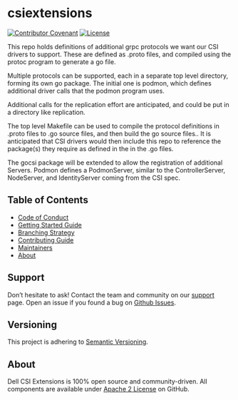 # csiextensions

[![Contributor Covenant](https://img.shields.io/badge/Contributor%20Covenant-v2.0%20adopted-ff69b4.svg)](docs/CODE_OF_CONDUCT.md)
[![License](https://img.shields.io/github/license/dell/dell-csi-extensions)](LICENSE)

This repo holds definitions of additional grpc protocols we want our CSI drivers to support.
These are defined as .proto files, and compiled using the protoc program to generate a go file.

Multiple protocols can be supported, each in a separate top level directory, forming its own go package.
The initial one is podmon, which defines additional driver calls that the podmon program uses.

Additional calls for the replication effort are anticipated, and could be put in a directory like
replication.

The top level Makefile can be used to compile the protocol definitions in .proto files to .go source files,
and then build the go source files..
It is anticipated that CSI drivers would then include this repo to reference the package(s) they require
as defined in the in the .go files.

The gocsi package will be extended to allow the registration of additional Servers. Podmon defines a
PodmonServer, similar to the ControllerServer, NodeServer, and IdentityServer coming from the CSI spec.

## Table of Contents

- [Code of Conduct](./docs/CODE_OF_CONDUCT.md)
- [Getting Started Guide](./docs/GETTING_STARTED_GUIDE.md)
- [Branching Strategy](./docs/BRANCHING.md)
- [Contributing Guide](./docs/CONTRIBUTING.md)
- [Maintainers](./docs/MAINTAINERS.md)
- [About](#About)

## Support

Don’t hesitate to ask! Contact the team and community on our [support](./docs/SUPPORT.md) page.
Open an issue if you found a bug on [Github Issues](https://github.com/dell/dell-csi-extensions/issues).

## Versioning

This project is adhering to [Semantic Versioning](https://semver.org/).

## About

Dell CSI Extensions is 100% open source and community-driven. All components are available
under [Apache 2 License](https://www.apache.org/licenses/LICENSE-2.0.html) on
GitHub.